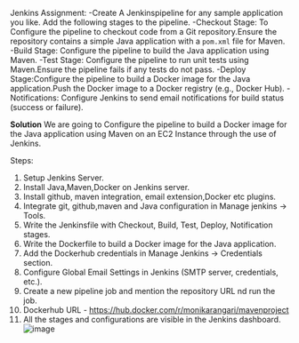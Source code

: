 Jenkins Assignment:
-Create A Jenkinspipeline for any sample application you like.
Add the following stages to the pipeline.
-Checkout Stage: To Configure the pipeline to checkout code from a Git repository.Ensure the repository contains a simple Java application with a `pom.xml` file for Maven.
-Build Stage: Configure the pipeline to build the Java application using Maven.
-Test Stage: Configure the pipeline to run unit tests using Maven.Ensure the pipeline fails if any tests do not pass.
-Deploy Stage:Configure the pipeline to build a Docker image for the Java application.Push the Docker image to a Docker registry (e.g., Docker Hub).
-Notifications: Configure Jenkins to send email notifications for build status (success or failure).

**Solution**
We are going to Configure the pipeline to build a Docker image for the Java application using Maven on an EC2 Instance through the use of Jenkins.

Steps:
1. Setup Jenkins Server.
2. Install Java,Maven,Docker on Jenkins server.
3. Install github, maven integration, email extension,Docker etc plugins.
4. Integrate git, github,maven and Java configuration in Manage jenkins -> Tools.
5. Write the Jenkinsfile with Checkout, Build, Test, Deploy, Notification stages.
6. Write the Dockerfile to build a Docker image for the Java application.
7. Add the Dockerhub credentials in Manage Jenkins -> Credentials section.
8. Configure Global Email Settings in Jenkins (SMTP server, credentials, etc.).
9. Create a new pipeline job and mention the repository URL nd run the job.
10. Dockerhub URL - https://hub.docker.com/r/monikarangari/mavenproject
11. All the stages and configurations are visible in the Jenkins dashboard.
   ![image](https://github.com/user-attachments/assets/c353ffdb-c2bc-4444-bc10-309dec37aa28)

